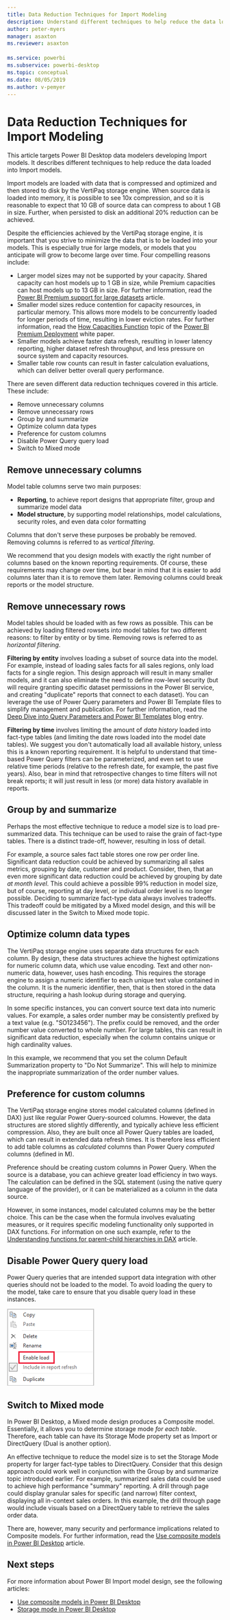```yaml
---
title: Data Reduction Techniques for Import Modeling
description: Understand different techniques to help reduce the data loaded into Import models
author: peter-myers
manager: asaxton
ms.reviewer: asaxton

ms.service: powerbi
ms.subservice: powerbi-desktop
ms.topic: conceptual
ms.date: 08/05/2019
ms.author: v-pemyer
---
```

# Data Reduction Techniques for Import Modeling

This article targets Power BI Desktop data modelers developing Import models. It describes different techniques to help reduce the data loaded into Import models.

Import models are loaded with data that is compressed and optimized and then stored to disk by the VertiPaq storage engine. When source data is loaded into memory, it is possible to see 10x compression, and so it is reasonable to expect that 10 GB of source data can compress to about 1 GB in size. Further, when persisted to disk an additional 20% reduction can be achieved.

Despite the efficiencies achieved by the VertiPaq storage engine, it is important that you strive to minimize the data that is to be loaded into your models. This is especially true for large models, or models that you anticipate will grow to become large over time. Four compelling reasons include:

- Larger model sizes may not be supported by your capacity. Shared capacity can host models up to 1 GB in size, while Premium capacities can host models up to 13 GB in size. For further information, read the [Power BI Premium support for large datasets](https://docs.microsoft.com/power-bi/service-premium-large-datasets) article.
- Smaller model sizes reduce contention for capacity resources, in particular memory. This allows more models to be concurrently loaded for longer periods of time, resulting in lower eviction rates. For further information, read the [How Capacities Function](https://docs.microsoft.com/power-bi/whitepaper-powerbi-premium-deployment?branch=pr-en-us-1636#how-capacities-function) topic of the [Power BI Premium Deployment](https://docs.microsoft.com/power-bi/whitepaper-powerbi-premium-deployment?branch=pr-en-us-1636) white paper.
- Smaller models achieve faster data refresh, resulting in lower latency reporting, higher dataset refresh throughput, and less pressure on source system and capacity resources.
- Smaller table row counts can result in faster calculation evaluations, which can deliver better overall query performance.

There are seven different data reduction techniques covered in this article. These include:

- Remove unnecessary columns
- Remove unnecessary rows
- Group by and summarize
- Optimize column data types
- Preference for custom columns
- Disable Power Query query load
- Switch to Mixed mode

## Remove unnecessary columns

Model table columns serve two main purposes:

- **Reporting**, to achieve report designs that appropriate filter, group and summarize model data
- **Model structure**, by supporting model relationships, model calculations, security roles, and even data color formatting

Columns that don't serve these purposes be probably be removed. Removing columns is referred to as _vertical filtering_.

We recommend that you design models with exactly the right number of columns based on the known reporting requirements. Of course, these requirements may change over time, but bear in mind that it is easier to add columns later than it is to remove them later. Removing columns could break reports or the model structure.

## Remove unnecessary rows

Model tables should be loaded with as few rows as possible. This can be achieved by loading filtered rowsets into model tables for two different reasons: to filter by entity or by time. Removing rows is referred to as _horizontal filtering_.

**Filtering by entity** involves loading a subset of source data into the model. For example, instead of loading sales facts for all sales regions, only load facts for a single region. This design approach will result in many smaller models, and it can also eliminate the need to define row-level security (but will require granting specific dataset permissions in the Power BI service, and creating "duplicate" reports that connect to each dataset). You can leverage the use of Power Query parameters and Power BI Template files to simplify management and publication. For further information, read the [Deep Dive into Query Parameters and Power BI Templates](https://powerbi.microsoft.com/blog/deep-dive-into-query-parameters-and-power-bi-templates/) blog entry.

**Filtering by time** involves limiting the amount of _data history_ loaded into fact-type tables (and limiting the date rows loaded into the model date tables). We suggest you don't automatically load all available history, unless this is a known reporting requirement. It is helpful to understand that time-based Power Query filters can be parameterized, and even set to use relative time periods (relative to the refresh date, for example, the past five years). Also, bear in mind that retrospective changes to time filters will not break reports; it will just result in less (or more) data history available in reports.

## Group by and summarize

Perhaps the most effective technique to reduce a model size is to load pre-summarized data. This technique can be used to raise the grain of fact-type tables. There is a distinct trade-off, however, resulting in loss of detail.

For example, a source sales fact table stores one row per order line. Significant data reduction could be achieved by summarizing all sales metrics, grouping by date, customer and product. Consider, then, that an even more significant data reduction could be achieved by grouping by date _at month level_. This could achieve a possible 99% reduction in model size, but of course, reporting at day level, or individual order level is no longer possible. Deciding to summarize fact-type data always involves tradeoffs. This tradeoff could be mitigated by a Mixed model design, and this will be discussed later in the Switch to Mixed mode topic.

## Optimize column data types

The VertiPaq storage engine uses separate data structures for each column. By design, these data structures achieve the highest optimizations for numeric column data, which use value encoding. Text and other non-numeric data, however, uses hash encoding. This requires the storage engine to assign a numeric identifier to each unique text value contained in the column. It is the numeric identifier, then, that is then stored in the data structure, requiring a hash lookup during storage and querying.

In some specific instances, you can convert source text data into numeric values. For example, a sales order number may be consistently prefixed by a text value (e.g. "SO123456"). The prefix could be removed, and the order number value converted to whole number. For large tables, this can result in significant data reduction, especially when the column contains unique or high cardinality values.

In this example, we recommend that you set the column Default Summarization property to "Do Not Summarize". This will help to minimize the inappropriate summarization of the order number values.

## Preference for custom columns

The VertiPaq storage engine stores model calculated columns (defined in DAX) just like regular Power Query-sourced columns. However, the data structures are stored slightly differently, and typically achieve less efficient compression. Also, they are built once all Power Query tables are loaded, which can result in extended data refresh times. It is therefore less efficient to add table columns as _calculated_ columns than Power Query _computed_ columns (defined in M).

Preference should be creating custom columns in Power Query. When the source is a database, you can achieve greater load efficiency in two ways. The calculation can be defined in the SQL statement (using the native query language of the provider), or it can be materialized as a column in the data source.

However, in some instances, model calculated columns may be the better choice. This can be the case when the formula involves evaluating measures, or it requires specific modeling functionality only supported in DAX functions. For information on one such example, refer to the [Understanding functions for parent-child hierarchies in DAX](https://docs.microsoft.com/dax/understanding-functions-for-parent-child-hierarchies-in-dax) article.

## Disable Power Query query load

Power Query queries that are intended support data integration with other queries should not be loaded to the model. To avoid loading the query to the model, take care to ensure that you disable query load in these instances.

![Disabling the load for a Power Query query](media/import-modeling-data-reduction/power-query-disable-query-load.png)

## Switch to Mixed mode

In Power BI Desktop, a Mixed mode design produces a Composite model. Essentially, it allows you to determine storage mode _for each table_. Therefore, each table can have its Storage Mode property set as Import or DirectQuery (Dual is another option).

An effective technique to reduce the model size is to set the Storage Mode property for larger fact-type tables to DirectQuery. Consider that this design approach could work well in conjunction with the Group by and summarize topic introduced earlier. For example, summarized sales data could be used to achieve high performance "summary" reporting. A drill through page could display granular sales for specific (and narrow) filter context, displaying all in-context sales orders. In this example, the drill through page would include visuals based on a DirectQuery table to retrieve the sales order data.

There are, however, many security and performance implications related to Composite models. For further information, read the [Use composite models in Power BI Desktop](https://docs.microsoft.com/power-bi/desktop-composite-models) article.

## Next steps

For more information about Power BI Import model design, see the following articles:

- [Use composite models in Power BI Desktop](https://docs.microsoft.com/power-bi/desktop-composite-models)
- [Storage mode in Power BI Desktop](https://docs.microsoft.com/power-bi/desktop-storage-mode)